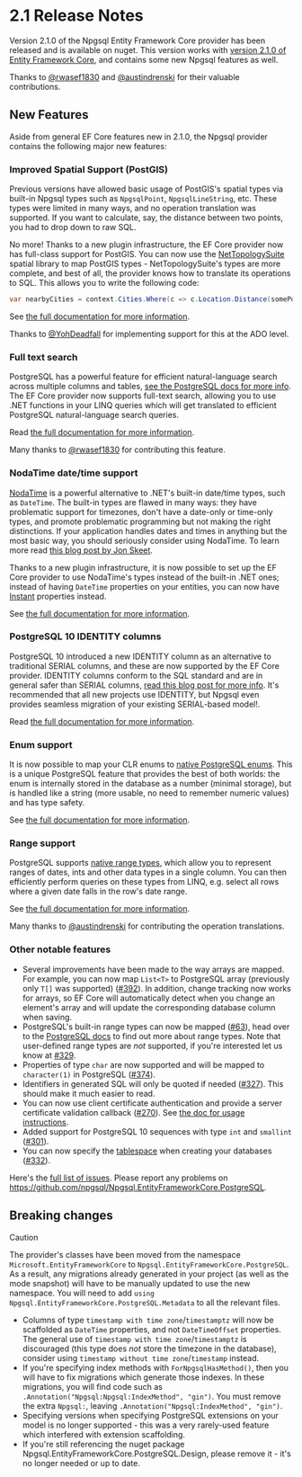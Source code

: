 # 2.1 Release Notes

Version 2.1.0 of the Npgsql Entity Framework Core provider has been released and is available on nuget. This version works with [version 2.1.0 of Entity Framework Core](https://docs.microsoft.com/ef/core/what-is-new/ef-core-2.1), and contains some new Npgsql features as well.

Thanks to [@rwasef1830](https://github.com/rwasef1830) and [@austindrenski](https://github.com/austindrenski) for their valuable contributions.

## New Features

Aside from general EF Core features new in 2.1.0, the Npgsql provider contains the following major new features:

### Improved Spatial Support (PostGIS)

Previous versions have allowed basic usage of PostGIS's spatial types via built-in Npgsql types such as `NpgsqlPoint`, `NpgsqlLineString`, etc. These types were limited in many ways, and no operation translation was supported. If you want to calculate, say, the distance between two points, you had to drop down to raw SQL.

No more! Thanks to a new plugin infrastructure, the EF Core provider now has full-class support for PostGIS. You can now use the [NetTopologySuite](https://github.com/NetTopologySuite/NetTopologySuite) spatial library to map PostGIS types - NetTopologySuite's types are more complete, and best of all, the provider knows how to translate its operations to SQL. This allows you to write the following code:

```c#
var nearbyCities = context.Cities.Where(c => c.Location.Distance(somePoint) < 100);
```

See [the full documentation for more information](../mapping/nts.md).

Thanks to [@YohDeadfall](https://github.com/YohDeadfall) for implementing support for this at the ADO level.

### Full text search

PostgreSQL has a powerful feature for efficient natural-language search across multiple columns and tables, [see the PostgreSQL docs for more info](https://www.postgresql.org/docs/current/static/textsearch.html). The EF Core provider now supports full-text search, allowing you to use .NET functions in your LINQ queries which will get translated to efficient PostgreSQL natural-language search queries.

Read [the full documentation for more information](../mapping/full-text-search.md).

Many thanks to [@rwasef1830](https://github.com/rwasef1830) for contributing this feature.

### NodaTime date/time support

[NodaTime](https://nodatime.org) is a powerful alternative to .NET's built-in date/time types, such as `DateTime`. The built-in types are flawed in many ways: they have problematic support for timezones, don't have a date-only or time-only types, and promote problematic programming but not making the right distinctions. If your application handles dates and times in anything but the most basic way, you should seriously consider using NodaTime. To learn more read [this blog post by Jon Skeet](https://blog.nodatime.org/2011/08/what-wrong-with-datetime-anyway.html).

Thanks to a new plugin infrastructure, it is now possible to set up the EF Core provider to use NodaTime's types instead of the built-in .NET ones; instead of having `DateTime` properties on your entities, you can now have [Instant](https://nodatime.org/2.2.x/userguide/core-types) properties instead.

See [the full documentation for more information](../mapping/nodatime.md).

### PostgreSQL 10 IDENTITY columns

PostgreSQL 10 introduced a new IDENTITY column as an alternative to traditional SERIAL columns, and these are now supported by the EF Core provider. IDENTITY columns conform to the SQL standard and are in general safer than SERIAL columns, [read this blog post for more info](https://docs.microsoft.com/ef/core/what-is-new/ef-core-2.1). It's recommended that all new projects use IDENTITY, but Npgsql even provides seamless migration of your existing SERIAL-based model!.

Read [the full documentation for more information](../modeling/generated-properties.md).

### Enum support

It is now possible to map your CLR enums to [native PostgreSQL enums](https://www.postgresql.org/docs/current/static/datatype-enum.html). This is a unique PostgreSQL feature that provides the best of both worlds: the enum is internally stored in the database as a number (minimal storage), but is handled like a string (more usable, no need to remember numeric values) and has type safety.

See [the full documentation for more information](../mapping/enum.md).

### Range support

PostgreSQL supports [native range types](https://www.postgresql.org/docs/current/static/rangetypes.html), which allow you to represent ranges of dates, ints and other data types in a single column. You can then efficiently perform queries on these types from LINQ, e.g. select all rows where a given date falls in the row's date range.

See [the full documentation for more information](../mapping/range.md).

Many thanks to [@austindrenski](https://github.com/austindrenski) for contributing the operation translations.

### Other notable features

* Several improvements have been made to the way arrays are mapped. For example, you can now map `List<T>` to PostgreSQL array (previously only `T[]` was supported) ([#392](https://github.com/npgsql/Npgsql.EntityFrameworkCore.PostgreSQL/issues/392)). In addition, change tracking now works for arrays, so EF Core will automatically detect when you change an element's array and will update the corresponding database column when saving.
* PostgreSQL's built-in range types can now be mapped ([#63](https://github.com/npgsql/Npgsql.EntityFrameworkCore.PostgreSQL/issues/63)), head over to the [PostgreSQL docs](https://www.postgresql.org/docs/current/static/rangetypes.html) to find out more about range types. Note that user-defined range types are *not* supported, if you're interested let us know at [#329](https://github.com/npgsql/Npgsql.EntityFrameworkCore.PostgreSQL/issues/329).
* Properties of type `char` are now supported and will be mapped to `character(1)` in PostgreSQL ([#374](https://github.com/npgsql/Npgsql.EntityFrameworkCore.PostgreSQL/issues/374)).
* Identifiers in generated SQL will only be quoted if needed ([#327](https://github.com/npgsql/Npgsql.EntityFrameworkCore.PostgreSQL/issues/327)). This should make it much easier to read.
* You can now use client certificate authentication and provide a server certificate validation callback ([#270](https://github.com/npgsql/Npgsql.EntityFrameworkCore.PostgreSQL/issues/270)). See [the doc for usage instructions](http://www.npgsql.org/efcore/misc.html#certificate-authentication).
* Added support for PostgreSQL 10 sequences with type `int` and `smallint` ([#301](https://github.com/npgsql/Npgsql.EntityFrameworkCore.PostgreSQL/issues/301)).
* You can now specify the [tablespace](https://www.postgresql.org/docs/current/static/manage-ag-tablespaces.html) when creating your databases ([#332](https://github.com/npgsql/Npgsql.EntityFrameworkCore.PostgreSQL/issues/332)).

Here's the [full list of issues](https://github.com/npgsql/Npgsql.EntityFrameworkCore.PostgreSQL/milestone/8?closed=1). Please report any problems on https://github.com/npgsql/Npgsql.EntityFrameworkCore.PostgreSQL.

## Breaking changes

> [!CAUTION]
> The provider's classes have been moved from the namespace `Microsoft.EntityFrameworkCore` to `Npgsql.EntityFrameworkCore.PostgreSQL`. As a result, any migrations already generated in your project (as well as the mode snapshot) will have to be manually updated to use the new namespace. You will need to add `using Npgsql.EntityFrameworkCore.PostgreSQL.Metadata` to all the relevant files.

* Columns of type `timestamp with time zone`/`timestamptz` will now be scaffolded as `DateTime` properties, and not `DateTimeOffset` properties. The general use of `timestamp with time zone`/`timestamptz` is discouraged (this type does *not* store the timezone in the database), consider using `timestamp without time zone`/`timestamp` instead.
* If you're specifying index methods with `ForNpgsqlHasMethod()`, then you will have to fix migrations which generate those indexes. In these migrations, you will find code such as `.Annotation("Npgsql:Npgsql:IndexMethod", "gin")`. You must remove the extra `Npgsql:`, leaving `.Annotation("Npgsql:IndexMethod", "gin")`.
* Specifying versions when specifying PostgreSQL extensions on your model is no longer supported - this was a very rarely-used feature which interfered with extension scaffolding.
* If you're still referencing the nuget package Npgsql.EntityFrameworkCore.PostgreSQL.Design, please remove it - it's no longer needed or up to date.
